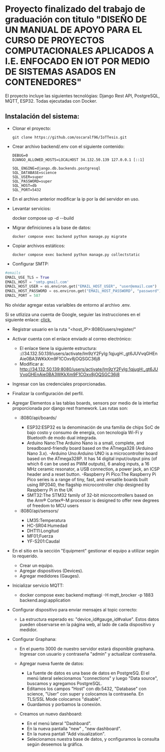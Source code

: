 # Proyecto finalizado del trabajo de graduación con titulo "DISEÑO DE UN MANUAL DE APOYO PARA EL CURSO DE PROYECTOS COMPUTACIONALES APLICADOS A I.E. ENFOCADO EN IOT POR MEDIO DE SISTEMAS ASADOS EN CONTENEDORES"

El proyecto incluye las siguientes tecnológias: Django Rest API, PostgreSQL, MQTT, ESP32. Todas ejecutadas con Docker.

## Instalación del sistema:

- Clonar el proyecto:
      
      git clone https://github.com/oscaralf96/IoTTesis.git

- Crear archivo backend/.env con el siguiente contenido:

     
      DEBUG=0
      DJANGO_ALLOWED_HOSTS=LOCALHOST 34.132.50.139 127.0.0.1 [::1]

      SQL_ENGINE=django.db.backends.postgresql
      SQL_DATABASE=science
      SQL_USER=super
      SQL_PASSWORD=super
      SQL_HOST=db
      SQL_PORT=5432

- En el archivo anterior modificar la ip por la del servidor en uso.

- Levantar servicios:

    docker compose up -d --build

- Migrar definiciones a la base de datos:

      docker compose exec backend python manage.py migrate

- Copiar archivos estáticos:

      docker compose exec backend python manage.py collectstatic
- Configurar SMTP:

```python
#emails
EMAIL_USE_TLS = True
EMAIL_HOST = 'smtp.gmail.com'
EMAIL_HOST_USER = os.environ.get("EMAIL_HOST_USER", "user@email.com")
EMAIL_HOST_PASSWORD = os.environ.get("EMAIL_HOST_PASSWORD", "password")
EMAIL_PORT = 587
```

No olvidar agregar estas varialbles de entorno al archivo .env.

Si se utliziza una cuenta de Google, seguier las instrucciones en el siguiente enlace: [click.](https://support.google.com/accounts/answer/185833?hl=es-419)

- Registrar usuario en la ruta "<host_IP>:8080/users/register/"

- Activar cuenta con el enlace enviado al correo electrónico:
  - El enlace tiene la siguiente estructura: ://34.132.50.139/users/activate/Im9zY2FyIg:1qjugH:_gt6JUVvqGHEnAie0BA3WKkXm9F1COxv8jOQSGC36j8
  - Modificar a: http://34.132.50.139:8080/users/activate/Im9zY2FyIg:1qjugH:_gt6JUVvqGHEnAie0BA3WKkXm9F1COxv8jOQSGC36j8

- Ingresar con las credenciales proporcionadas.

- Finalizar la configuración del perfil.

- Agregar Elementos a las tablas boards, sensors por medio de la interfaz proporcionada por django rest framework. Las rutas son:
  - <host>:8080/api/boards/
    - ESP32:ESP32 es la denominación de una familia de chips SoC de bajo costo y consumo de energía, con tecnología Wi-Fi y Bluetooth de modo dual integrada.
    - Arduino Nano:The Arduino Nano is a small, complete, and breadboard-friendly board based on the ATmega328 (Arduino Nano 3.x).
    -Arduino Uno:Arduino UNO is a microcontroller board based on the ATmega328P. It has 14 digital input/output pins (of which 6 can be used as PWM outputs), 6 analog inputs, a 16 MHz ceramic resonator, a USB connection, a power jack, an ICSP header and a reset button.
    -Raspberry Pi Pico:The Raspberry Pi Pico series is a range of tiny, fast, and versatile boards built using RP2040, the flagship microcontroller chip designed by Raspberry Pi in the UK
    - SMT32:The STM32 family of 32-bit microcontrollers based on the Arm® Cortex®-M processor is designed to offer new degrees of freedom to MCU users
  - <host>:8080/api/sensors/
    - LM35:Temperatura
    - HC-SR04:Humedad
    - DHT11:Longitud
    - MF01;Fuerza
    - YF-S201:Caudal

- En el sitio en la sección "Equipment" gestionar el equipo a utilizar según lo requerido.
  - Crear un equipo.
  - Agregar dispositivos (Devices).
  - Agregar medidores (Gauges).

- Inicializar servicio MQTT:
  - docker compose exec backend mqttasgi -H mqtt_brocker -p 1883 backend.asgi:application

- Configurar dispositivo para enviar mensajes al topic correcto:
  - La estructura esperado es: "device_id#gauge_id#value". Estos datos pueden observarse en la página web, al lado de cada dispositivo y medidor.

- Configurar Graphana:
  - En el puerto 3000 de nuestro servidor estará disponible graphana. Ingresar con usuario y contraseña "admin" y actualizar contraseña.

  - Agregar nueva fuente de datos:
    - La fuente de datos es una base de datos en PostgreSQ. El el menú lateral selecionamos "connections"  y luego "Data source", buscamos y agregamos PostgreSQL. 
    - Editamos los campos "Host" con db:5432, "Database" con science, "User" con super y colocamos la contraseña. En TLS/SSL Mode colocamos "disable". 
    - Guardamos y porbamos la conexión.
  - Creamos un nuevo dashboard:
    - En el menú lateral "Dashboard".
    - En la nueva pantalla "new" , "new dashboard".
    - En la nueva pantall "Add visualization".
    - Selecionamos nuestra base de datos, y ocnfiguramos la consulta según deseemos la gráfica.
